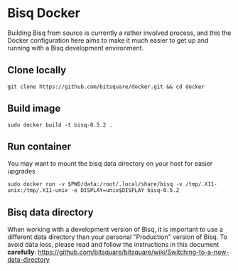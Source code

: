 # Bisq Docker

Building Bisq from source is currently a rather involved process, and this the Docker configuration here aims to make it much easier to get up and running with a Bisq development environment.

## Clone locally

    git clone https://github.com/bitsquare/docker.git && cd docker

## Build image

    sudo docker build -t bisq-0.5.2 .

## Run container

You may want to mount the bisq data directory on your host for easier upgrades

    sudo docker run -v $PWD/data:/root/.local/share/bisq -v /tmp/.X11-unix:/tmp/.X11-unix -e DISPLAY=unix$DISPLAY bisq-0.5.2

## Bisq data directory

When working with a development version of Bisq, it is important to use a different data directory than your personal "Production" version of Bisq. To avoid data loss, please read and follow the instructions in this document **carefully**: https://github.com/bitsquare/bitsquare/wiki/Switching-to-a-new-data-directory
